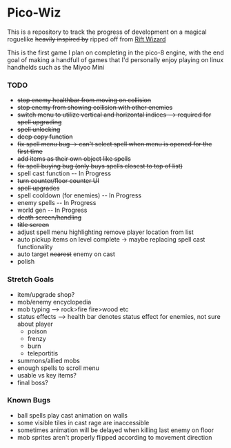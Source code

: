 # Pico-Wiz

This is a repository to track the progress of development on a magical roguelike ~~heavily inspired by~~ ripped off from [Rift Wizard](https://store.steampowered.com/app/1271280/Rift_Wizard/)

This is the first game I plan on completing in the pico-8 engine, with the end goal of making a handfull of games that I'd personally enjoy playing on linux handhelds such as the Miyoo Mini


### TODO
- ~~stop enemy healthbar from moving on collision~~
- ~~stop enemy from showing collision with other enemies~~
- ~~switch menu to utilize vertical and horizontal indices --> required for spell upgrading~~
- ~~spell unlocking~~
- ~~deep copy function~~
- ~~fix spell menu bug -> can't select spell when menu is opened for the first time~~
- ~~add items as their own object like spells~~
- ~~fix spell buying bug (only buys spells closest to top of list)~~
- spell cast function -- In Progress
- ~~turn counter/floor counter UI~~
- ~~spell upgrades~~
- spell cooldown (for enemies) -- In Progress
- enemy spells -- In Progress
- world gen -- In Progress
- ~~death screen/handling~~
- ~~title screen~~
- adjust spell menu highlighting remove player location from list
- auto pickup items on level complete -> maybe replacing spell cast functionality
- auto target ~~nearest~~ enemy on cast
- polish

### Stretch Goals
- item/upgrade shop?
- mob/enemy encyclopedia
- mob typing --> rock>fire fire>wood etc
- status effects --> health bar denotes status effect for enemies, not sure about player
    - poison
    - frenzy
    - burn
    - teleportitis
- summons/allied mobs
- enough spells to scroll menu
- usable vs key items?
- final boss?

### Known Bugs
- ball spells play cast animation on walls
- some visible tiles in cast rage are inaccessible
- sometimes animation will be delayed when killing last enemy on floor
- mob sprites aren't properly flipped according to movement direction